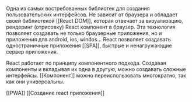 Одна из самых востребованных библиотек для создания пользовательских интерфейсов. Не зависит от браузера и обладает своей библиотекой [[React DOM]], которая отвечает за визуализацию, рендеринг (отрисовку) React компонент в браузер.
Эта технология позволяет  создавать не только браузерные приложения, но и приложения для android, ios, windos...
React позволяет создавать одностраничные приложения [[SPA]], быстрые и ненагружающие сервер приложения.

React работает по принципу компонентного подхода. Создавая компоненты и вкладывая их одна в другую, можно создавать сложные интерфейсы.
[[Компонент]] можно переиспользовать многократно, так как они универсальны.

[[PWA]]
[[Создание react приложения]]



